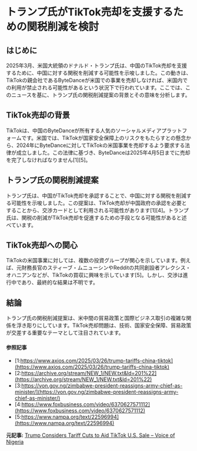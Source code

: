 # トランプ氏がTikTok売却を支援するための関税削減を検討

## はじめに

2025年3月、米国大統領のドナルド・トランプ氏は、中国のTikTok売却を支援するために、中国に対する関税を削減する可能性を示唆しました。この動きは、TikTokの親会社であるByteDanceが米国での事業を売却しなければ、米国内での利用が禁止される可能性があるという状況下で行われています。ここでは、このニュースを基に、トランプ氏の関税削減提案の背景とその意味を分析します。

## TikTok売却の背景

TikTokは、中国のByteDanceが所有する人気のソーシャルメディアプラットフォームです。米国では、TikTokが国家安全保障上のリスクをもたらすとの懸念から、2024年にByteDanceに対してTikTokの米国事業を売却するよう要求する法律が成立しました。この法律に基づき、ByteDanceは2025年4月5日までに売却を完了しなければなりません[1][5]。

## トランプ氏の関税削減提案

トランプ氏は、中国がTikTok売却を承認することで、中国に対する関税を削減する可能性を示唆しました。この提案は、TikTok売却が中国政府の承認を必要とすることから、交渉カードとして利用される可能性があります[1][4]。トランプ氏は、関税の削減がTikTok売却を促進するための手段となる可能性があると述べています。

## TikTok売却への関心

TikTokの米国事業に対しては、複数の投資グループが関心を示しています。例えば、元財務長官のスティーブ・ムニューシンやRedditの共同創設者アレクシス・オハニアンなどが、TikTokの買収に興味を示しています[5]。しかし、交渉は進行中であり、最終的な結果は不明です。

## 結論

トランプ氏の関税削減提案は、米中間の貿易政策と国際ビジネス取引の複雑な関係を浮き彫りにしています。TikTok売却問題は、技術、国家安全保障、貿易政策が交差する重要なテーマとして注目されています。

#### 参照記事
- [1:https://www.axios.com/2025/03/26/trump-tariffs-china-tiktok](https://www.axios.com/2025/03/26/trump-tariffs-china-tiktok)
- [2:https://archive.org/stream/NEW_1/NEW.txt&ld=201%22](https://archive.org/stream/NEW_1/NEW.txt&ld=201%22)
- [3:https://von.gov.ng/zimbabwe-president-reassigns-army-chief-as-minister/](https://von.gov.ng/zimbabwe-president-reassigns-army-chief-as-minister/)
- [4:https://www.foxbusiness.com/video/6370627571112](https://www.foxbusiness.com/video/6370627571112)
- [5:https://www.nampa.org/text/22596994](https://www.nampa.org/text/22596994)


**元記事:** [Trump Considers Tariff Cuts to Aid TikTok U.S. Sale – Voice of Nigeria](https://von.gov.ng/trump-considers-tariff-cuts-to-aid-tiktok-u-s-sale/)